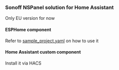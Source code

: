 ### Sonoff NSPanel solution for Home Assistant

Only EU version for now

#### ESPHome component

Refer to [sample_project.yaml](./sample_project.yaml) on how to use it

#### Home Assistant custom component

Install it via HACS

